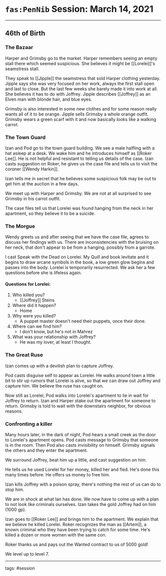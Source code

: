 # `fas:PenNib` Session: March 14, 2021
---

## 46th of Birth
### The Bazaar
Harper and Grimsby go to the market. Harper remembers seeing an empty stall there which seemed suspicious. She believes it might be [[Lorelei]]'s seamstress stall. 

They speak to [[Jipple]] the seamstress that sold Harper clothing yesterday. Jipple says she was very focused on her work, always the first stall open and last to close. But the last few weeks she barely made it into work at all. She believes it has to do with Joffrey. Jipple describes [[Joffrey]] as an Elven man with blonde hair, and blue eyes.

Grimsby is also interested in some new clothes and for some reason really wants all of it to be orange. Jipple sells Grimsby a whole orange outfit. Grimsby wears a green scarf with it and now basically looks like a walking carrot.

### The Town Guard
Izan and Pod go to the town guard building. We see a male halfling with a hat asleep at a desk. We wake him and he introduces himself as [[Roker Lee]]. He is not helpful and resistant to telling us details of the case. Izan casts suggestion on Roker, he gives us the case file and tells us to visit the coroner [[Wendy Harkin]].

Izan tells me in secret that he believes some suspicious folk may be out to get him at the auction in a few days.

We meet up with Harper and Grimsby. We are not at all surprised to see Grimsby in his carrot outfit.

The case files tell us that Lorelei was found hanging from the neck in her apartment, so they believe it to be a suicide.

### The Morgue
Wendy greets us and after seeing that we have the case file, agrees to discuss her findings with us. There are inconsistencies with the bruising on her neck, that don't appear to be from a hanging, possibly from a garrote.

I cast Speak with the Dead on Lorelei. My Quill and book levitate and it begins to draw arcane symbols in the book, a low green glow begins and passes into the body. Lorelei is temporarily resurrected. We ask her a few questions before she is lifeless again.

#### Questions for Lorelei:
1. Who killed you? 
	- [[Joffrey]] Steins
2. Where did it happen?
	- Home
3. Why were you killed?
	- A puppet master doesn't need their puppets, once their done.
4. Where can we find him?
	- I don't know, but he's not in Mahrez
5. What was your relationship with Joffrey?
	- He was my lover, at least I thought.

### The Great Ruse
Izan comes up with a devilish plan to capture Joffrey.

Pod casts disguise self to appear as Lorelei. He walks around town a little bit to stir up rumors that Lorelei is alive, so that we can draw out Joffrey and capture him. We believe the ruse has caught on.

Now still as Lorelei, Pod walks into Lorelei's apartment to lie in wait for Joffrey to return. Izan and Harper stake out the apartment for someone to return. Grimsby is told to wait with the downstairs neighbor, for obvious reasons.

### Confronting a killer
Many hours later, in the dark of night, Pod hears a small creek as the door to Lorelei's apartment opens. Pod casts message to Grimsby that someone is in the room. Then Pod also casts invisibility on himself. Grimsby signals the others and they enter the apartment.

We surround Joffrey, beat him up a little, and cast suggestion on him.

He tells us he used Lorelei for her money, killed her and fled. He's done this many times before. He offers us money to free him.

Izan kills Joffrey with a poison spray, there's nothing the rest of us can do to stop him.

We are in shock at what Ian has done. We now have to come up with a plan to not look like criminals ourselves. Izan takes the gold Joffrey had on him (1000 gp). 

Izan goes to [[Roker Lee]] and brings him to the apartment. We explain that we believe he killed Lorelei. Roker recognizes the man as [[Artem]], a known criminal who they have been trying to catch for some time. He's killed a dozen or more women with the same con.

Roker thanks us and pays out the Wanted contract to us of 5000 gold!

We level up to level 7.

---

tags: #session